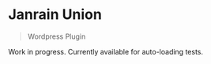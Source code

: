 Janrain Union
=============
> Wordpress Plugin

Work in progress. Currently available for auto-loading tests.

